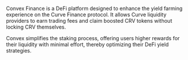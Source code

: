 Convex Finance is a DeFi platform designed to enhance the yield farming experience on the Curve Finance protocol. It allows Curve liquidity providers to earn trading fees and claim boosted CRV tokens without locking CRV themselves. 

Convex simplifies the staking process, offering users higher rewards for their liquidity with minimal effort, thereby optimizing their DeFi yield strategies. 
